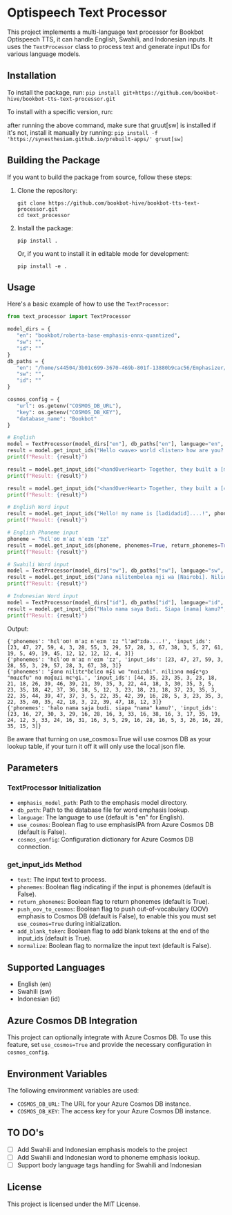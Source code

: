 # Optispeech Text Processor

This project implements a multi-language text processor for Bookbot Optispeech TTS, it can handle English, Swahili, and Indonesian inputs. It uses the `TextProcessor` class to process text and generate input IDs for various language models.

## Installation

To install the package, run:
`pip install git+https://github.com/bookbot-hive/bookbot-tts-text-processor.git`

To install with a specific version, run:
`                 `

after running the above command, make sure that gruut[sw] is installed if it's not, install it manually by running:
`pip install -f 'https://synesthesiam.github.io/prebuilt-apps/' gruut[sw]`


## Building the Package

If you want to build the package from source, follow these steps:

1. Clone the repository:
   ```
   git clone https://github.com/bookbot-hive/bookbot-tts-text-processor.git
   cd text_processor
   ```

2. Install the package:
   ```
   pip install .
   ```

   Or, if you want to install it in editable mode for development:
   ```
   pip install -e .
   ```

## Usage

Here's a basic example of how to use the `TextProcessor`:

```python
from text_processor import TextProcessor

model_dirs = {
   "en": "bookbot/roberta-base-emphasis-onnx-quantized",
   "sw": "",
   "id": ""
}
db_paths = {
   "en": "/home/s44504/3b01c699-3670-469b-801f-13880b9cac56/Emphasizer/data/words_emphasis_lookup_mixed.json",
   "sw": "",
   "id": ""
}

cosmos_config = {
   "url": os.getenv("COSMOS_DB_URL"),
   "key": os.getenv("COSMOS_DB_KEY"),
   "database_name": "Bookbot"
}

# English
model = TextProcessor(model_dirs["en"], db_paths["en"], language="en", use_cosmos=False, cosmos_config=cosmos_config)
result = model.get_input_ids("Hello <wave> world <listen> how are you? <headLean>", phonemes=False, return_phonemes=True, push_oov_to_cosmos=True, add_blank_token=True)
print(f"Result: {result}")

result = model.get_input_ids("<handOverHeart> Together, they built a [magical boy] fort in the living room.", phonemes=False, return_phonemes=True, push_oov_to_cosmos=True, add_blank_token=True)
print(f"Result: {result}")

result = model.get_input_ids("<handOverHeart> Together, they built a [459] fort in the living [room].", phonemes=False, return_phonemes=True, push_oov_to_cosmos=True, add_blank_token=True)
print(f"Result: {result}")

# English Word input
result = model.get_input_ids("Hello! my name is [ladidadid]....!", phonemes=False, return_phonemes=True, push_oov_to_cosmos=True, add_blank_token=True)
print(f"Result: {result}")

# English Phoneme input
phoneme = "hɛlˈoʊ mˈaɪ nˈeɪm ˈɪz"
result = model.get_input_ids(phoneme, phonemes=True, return_phonemes=True, push_oov_to_cosmos=False, add_blank_token=True)
print(f"Result: {result}")

# Swahili Word input
model = TextProcessor(model_dirs["sw"], db_paths["sw"], language="sw", use_cosmos=False, cosmos_config=cosmos_config)
result = model.get_input_ids("Jana nilitembelea mji wa [Nairobi]. Niliona majengo [marefu] na magari mengi.", phonemes=False, return_phonemes=True, push_oov_to_cosmos=False, add_blank_token=True)
print(f"Result: {result}")

# Indonesian Word input
model = TextProcessor(model_dirs["id"], db_paths["id"], language="id", use_cosmos=False, cosmos_config=cosmos_config)
result = model.get_input_ids("Halo nama saya Budi. Siapa [nama] kamu?", phonemes=False, return_phonemes=True, push_oov_to_cosmos=False, add_blank_token=True)
print(f"Result: {result}")
```

Output:
```
{'phonemes': 'hɛlˈoʊ! mˈaɪ nˈeɪm ˈɪz "lˈæd"ɪdə....!', 'input_ids': [23, 47, 27, 59, 4, 3, 28, 55, 3, 29, 57, 28, 3, 67, 38, 3, 5, 27, 61, 19, 5, 49, 19, 45, 12, 12, 12, 12, 4, 3]}
{'phonemes': 'hɛlˈoʊ mˈaɪ nˈeɪm ˈɪz', 'input_ids': [23, 47, 27, 59, 3, 28, 55, 3, 29, 57, 28, 3, 67, 38, 3]}
{'phonemes': 'ʄɑnɑ nilitɛᵐɓɛlɛɑ mʄi wɑ "nɑiɾɔɓi". niliɔnɑ mɑʄɛᵑgɔ "mɑɾɛfu" nɑ mɑɠɑɾi mɛᵑgi.', 'input_ids': [44, 35, 23, 35, 3, 23, 18, 21, 18, 26, 39, 46, 39, 21, 39, 35, 3, 22, 44, 18, 3, 30, 35, 3, 5, 23, 35, 18, 42, 37, 36, 18, 5, 12, 3, 23, 18, 21, 18, 37, 23, 35, 3, 22, 35, 44, 39, 47, 37, 3, 5, 22, 35, 42, 39, 16, 28, 5, 3, 23, 35, 3, 22, 35, 40, 35, 42, 18, 3, 22, 39, 47, 18, 12, 3]}
{'phonemes': 'halo nama saja budi. siapa "nama" kamu?', 'input_ids': [23, 16, 27, 30, 3, 29, 16, 28, 16, 3, 33, 16, 38, 16, 3, 17, 35, 19, 24, 12, 3, 33, 24, 16, 31, 16, 3, 5, 29, 16, 28, 16, 5, 3, 26, 16, 28, 35, 15, 3]}
```

Be aware that turning on use_cosmos=True will use cosmos DB as your lookup table, if your turn it off it will only use the local json file.

## Parameters

### TextProcessor Initialization

- `emphasis_model_path`: Path to the emphasis model directory.
- `db_path`: Path to the database file for word emphasis lookup.
- `language`: The language to use (default is "en" for English).
- `use_cosmos`: Boolean flag to use emphasisIPA from Azure Cosmos DB (default is False).
- `cosmos_config`: Configuration dictionary for Azure Cosmos DB connection.

### get_input_ids Method

- `text`: The input text to process.
- `phonemes`: Boolean flag indicating if the input is phonemes (default is False).
- `return_phonemes`: Boolean flag to return phonemes (default is True).
- `push_oov_to_cosmos`: Boolean flag to push out-of-vocabulary (OOV) emphasis to Cosmos DB (default is False), to enable this you must set `use_cosmos=True` during initialization. 
- `add_blank_token`: Boolean flag to add blank tokens at the end of the input_ids (default is True).
- `normalize`: Boolean flag to normalize the input text (default is False).

## Supported Languages

- English (en)
- Swahili (sw)
- Indonesian (id)

## Azure Cosmos DB Integration

This project can optionally integrate with Azure Cosmos DB. To use this feature, set `use_cosmos=True` and provide the necessary configuration in `cosmos_config`.

## Environment Variables

The following environment variables are used:

- `COSMOS_DB_URL`: The URL for your Azure Cosmos DB instance.
- `COSMOS_DB_KEY`: The access key for your Azure Cosmos DB instance.

## TO DO's

- [ ] Add Swahili and Indonesian emphasis models to the project
- [ ] Add Swahili and Indonesian word to phoneme emphasis lookup.
- [ ] Support body language tags handling for Swahili and Indonesian

## License

This project is licensed under the MIT License.
